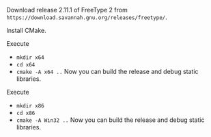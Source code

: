 Download release 2.11.1 of FreeType 2 from
`https://download.savannah.gnu.org/releases/freetype/`.

Install CMake.

Execute
- `mkdir x64`
- `cd x64`
- `cmake -A x64 ..`
Now you can build the release and debug static libraries.

Execute
- `mkdir x86`
- `cd x86`
- `cmake -A Win32 ..`
Now you can build the release and debug static libraries.
